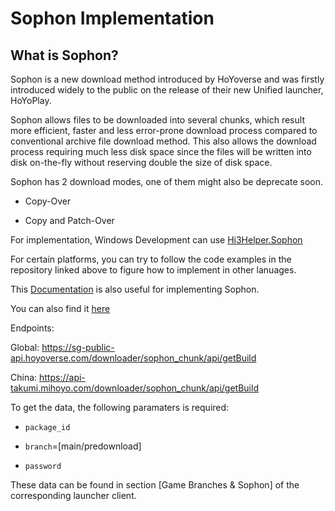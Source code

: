 # Sophon Implementation

## What is Sophon?

Sophon is a new download method introduced by HoYoverse and was firstly introduced widely to the public on the release of their new Unified launcher, HoYoPlay.

Sophon allows files to be downloaded into several chunks, which result more efficient, faster and less error-prone download process compared to conventional archive file download method. This also allows the download process requiring much less disk space since the files will be written into disk on-the-fly without reserving double the size of disk space.

Sophon has 2 download modes, one of them might also be deprecate soon.

- Copy-Over

- Copy and Patch-Over

For implementation, Windows Development can use [Hi3Helper.Sophon](https://github.com/CollapseLauncher/Hi3Helper.Sophon)

For certain platforms, you can try to follow the code examples in the repository linked above to figure how to implement in other lanuages.

This [Documentation](https://github.com/Scighost/Starward/issues/725) is also useful for implementing Sophon.

You can also find it [here](https://blog.amarea.cn/archives/genshin-launcher-chunk-download-mode.html)

Endpoints: 

Global: https://sg-public-api.hoyoverse.com/downloader/sophon_chunk/api/getBuild

China: https://api-takumi.mihoyo.com/downloader/sophon_chunk/api/getBuild

To get the data, the following paramaters is required:

- `package_id`

- `branch`=[main/predownload]

- `password`

These data can be found in section [Game Branches & Sophon] of the corresponding launcher client.